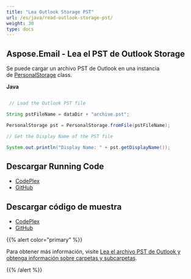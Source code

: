 ```yaml
---
title: "Lea Outlook Storage PST"
url: /es/java/read-outlook-storage-pst/
weight: 30
type: docs
---
```


## **Aspose.Email - Lea el PST de Outlook Storage**
Se puede cargar un archivo PST de Outlook en una instancia de [PersonalStorage](https://apireference.aspose.com/email/java/com.aspose.email.class-use/PersonalStorage) class.

**Java**

``` java

 // Load the Outlook PST file

String pstFileName = dataDir + "archive.pst";

PersonalStorage pst = PersonalStorage.fromFile(pstFileName);

// Get the Display Name of the PST file

System.out.println("Display Name: " + pst.getDisplayName());


```
## **Descargar Running Code**
- [CodePlex](https://archive.codeplex.com/?p=asposeemailjavaapachepoi)
- [GitHub](https://github.com/aspose-email/Aspose.Email-for-Java/releases/tag/Aspose.Email_Java_for_Apache_POI-v1.0.0)
## **Descargar código de muestra**
- [CodePlex](https://archive.codeplex.com/?p=asposeemailjavaapachepoi#src/main/java/com/aspose/email/examples/asposefeatures/outlookstorage/readpst/AsposeReadOutlookPST.java)
- [GitHub](https://github.com/aspose-email/Aspose.Email-for-Java/blob/master/Plugins/Aspose_Email_for_Apache_POI/src/main/java/com/aspose/email/examples/asposefeatures/outlookstorage/readpst/AsposeReadOutlookPST.java)

{{% alert color="primary" %}}

Para obtener más información, visite [Lea el archivo PST de Outlook y obtenga información sobre carpetas y subcarpetas](/email/java/read-outlook-pst-file-and-get-folders-and-subfolders-information/).

{{% /alert %}}
